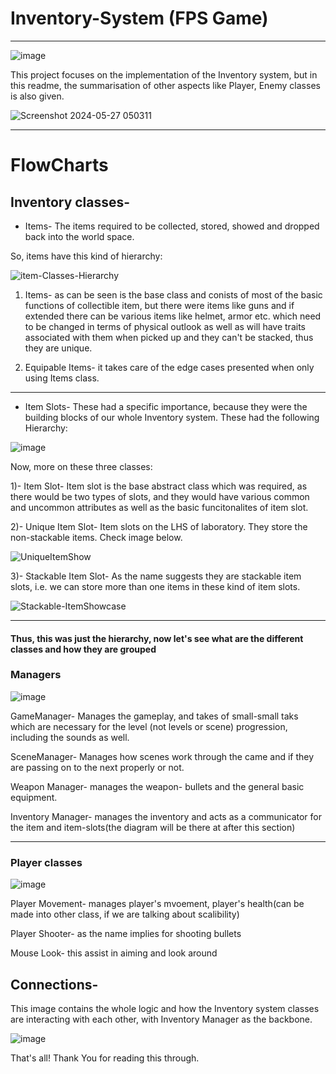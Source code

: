 # Inventory-System (FPS Game)
----------------------------------------------------------

![image](https://github.com/Vimu-Sama/Vimarsh_Sharma_Inventory-System/assets/42619785/4e0e2d8c-2eb1-45d6-a371-6ff9f43e0f92)

This project focuses on the implementation of the Inventory system, but in this readme, the summarisation of other aspects like Player, Enemy classes is also given.

![Screenshot 2024-05-27 050311](https://github.com/Vimu-Sama/Vimarsh_Sharma_Inventory-System/assets/42619785/4198ee3f-db70-4218-b28a-779de2efca46)

-------------------------------------------------------

# FlowCharts

## Inventory classes- 

- Items-  The items required to be collected, stored, showed and dropped back into the world space.

So, items have this kind of hierarchy:


![item-Classes-Hierarchy](https://github.com/Vimu-Sama/Vimarsh_Sharma_Inventory-System/assets/42619785/f5a4e362-00d0-431f-961a-ab563e809e98)


1) Items- as can be seen is the base class and conists of most of the basic functions of collectible item, but there were items like guns and if extended there can be various items like helmet, armor etc. which need to be changed in terms of physical outlook as well as will have traits associated with them when picked up and they can't be stacked, thus they are unique.

2) Equipable Items- it takes care of the edge cases presented when only using Items class.

-------------------------------------------------------------

-  Item Slots- These had a specific importance, because they were the building blocks of our whole Inventory system. These had the following Hierarchy:

  
![image](https://github.com/Vimu-Sama/Vimarsh_Sharma_Inventory-System/assets/42619785/dc746359-7b37-4837-811d-c681fd167151)



Now, more on these three classes:

1)- Item Slot- Item slot is the base abstract class which was required, as there would be two types of slots, and they would have various common and uncommon attributes as well as the basic funcitonalites of item slot.

2)- Unique Item Slot- Item slots on the LHS of laboratory. They store the non-stackable items. Check image below.

![UniqueItemShow](https://github.com/Vimu-Sama/Vimarsh_Sharma_Inventory-System/assets/42619785/60a6daa9-8754-40b2-8213-3a15ba483471)

3)- Stackable Item Slot- As the name suggests they are stackable item slots, i.e. we can store more than one items in these kind of item slots.

![Stackable-ItemShowcase](https://github.com/Vimu-Sama/Vimarsh_Sharma_Inventory-System/assets/42619785/85d548ab-c15e-43e3-a74e-1f923d63d51f)

______________________

#### Thus, this was just the hierarchy, now let's see what are the different classes and how they are grouped

### Managers

![image](https://github.com/Vimu-Sama/Vimarsh_Sharma_Inventory-System/assets/42619785/6fd3cafd-9ac8-4662-91ef-d28dba1165c9)

GameManager- Manages the gameplay, and takes of small-small taks which are necessary for the level (not levels or scene) progression, including the sounds as well.

SceneManager- Manages how scenes work through the came and if they are passing on to the next properly or not.

Weapon Manager- manages the weapon- bullets and the general basic equipment.

Inventory Manager- manages the inventory and acts as a communicator for the item and item-slots(the diagram will be there at after this section)
_______________________

### Player classes

![image](https://github.com/Vimu-Sama/Vimarsh_Sharma_Inventory-System/assets/42619785/debf57c7-055a-4e6f-9eed-4482bf030a69)

Player Movement- manages player's mvoement, player's health(can be made into other class, if we are talking about scalibility)

Player Shooter- as the name implies for shooting bullets

Mouse Look- this assist in aiming and look around


## Connections- 

This image contains the whole logic and how the Inventory system classes are interacting with each other, with Inventory Manager as the backbone.

![image](https://github.com/Vimu-Sama/Vimarsh_Sharma_Inventory-System/assets/42619785/27d5dd4e-c56b-4617-896e-adf99a2e7ba1)


That's all! Thank You for reading this through.

